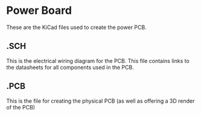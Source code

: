 # Power Board

These are the KiCad files used to create the power PCB.

## .SCH 
This is the electrical wiring diagram for the PCB. This file contains links to the datasheets for all components used in the PCB.

## .PCB
This is the file for creating the physical PCB (as well as offering a 3D render of the PCB)
